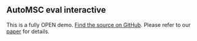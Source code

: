 ## AutoMSC eval interactive

This is a fully OPEN demo.
[Find the source on GitHub](https://github.com/ag-gipp/dockerAutoMscEval).
Please refer to our [paper](https://github.com/ag-gipp/20CicmAutoMsc) for details.